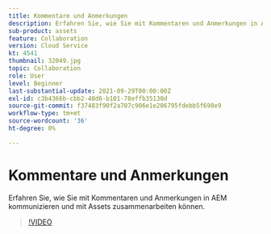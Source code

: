 ```yaml
---
title: Kommentare und Anmerkungen
description: Erfahren Sie, wie Sie mit Kommentaren und Anmerkungen in AEM kommunizieren und mit Assets zusammenarbeiten können.
sub-product: assets
feature: Collaboration
version: Cloud Service
kt: 4541
thumbnail: 32049.jpg
topic: Collaboration
role: User
level: Beginner
last-substantial-update: 2021-09-29T00:00:00Z
exl-id: c3b4366b-cbb2-48d6-b101-78effb35130d
source-git-commit: f37483f90f2a707c906e1e206795fdebb5f698e9
workflow-type: tm+mt
source-wordcount: '36'
ht-degree: 0%

---
```


# Kommentare und Anmerkungen

Erfahren Sie, wie Sie mit Kommentaren und Anmerkungen in AEM kommunizieren und mit Assets zusammenarbeiten können.

>[!VIDEO](https://video.tv.adobe.com/v/32049/?quality=12&learn=on&hidetitle=true)
